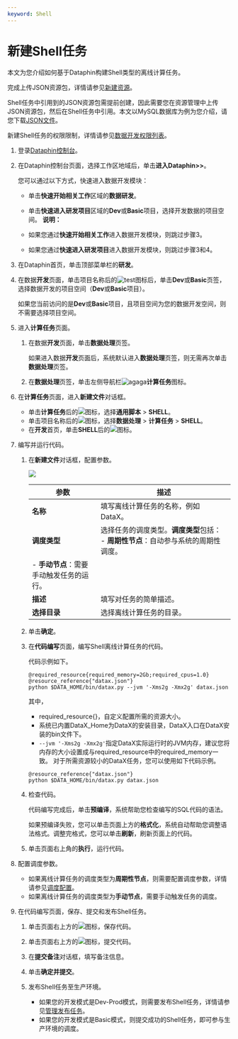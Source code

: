 ```yaml
---
keyword: Shell
---
```


# 新建Shell任务

本文为您介绍如何基于Dataphin构建Shell类型的离线计算任务。

完成上传JSON资源包，详情请参见[新建资源](/cn.zh-CN/数据开发/数据处理/新建资源.md)。

Shell任务中引用到的JSON资源包需提前创建，因此需要您在资源管理中上传JSON资源包，然后在Shell任务中引用。本文以MySQL数据库为例为您介绍，请您下载[JSON文件](http://docs-aliyun.cn-hangzhou.oss.aliyun-inc.com/assets/attach/143955/cn_zh/1577091247769/datax.zip)。

新建Shell任务的权限限制，详情请参见[数据开发权限列表](/cn.zh-CN/权限管理/数据开发权限列表.md)。

1.  登录[Dataphin控制台](https://dataphin.console.aliyun.com/workingArea)。

2.  在Dataphin控制台页面，选择工作区地域后，单击**进入Dataphin\>\>**。

    您可以通过以下方式，快速进入数据开发模块：

    -   单击**快速开始相关工作**区域的**数据研发**。
    -   单击**快速进入研发项目**区域的**Dev**或**Basic**项目，选择开发数据的项目空间。
    **说明：**

    -   如果您通过**快速开始相关工作**进入数据开发模块，则跳过步骤3。
    -   如果您通过**快速进入研发项目**进入数据开发模块，则跳过步骤3和4。
3.  在Dataphin首页，单击顶部菜单栏的**研发**。

4.  在数据**开发**页面，单击项目名称后的![test](https://static-aliyun-doc.oss-accelerate.aliyuncs.com/assets/img/zh-CN/3497549951/p110384.png)图标后，单击**Dev**或**Basic**页签，选择数据开发的项目空间（**Dev**或**Basic**项目）。

    如果您当前访问的是**Dev**或**Basic**项目，且项目空间为您的数据开发空间，则不需要选择项目空间。

5.  进入**计算任务**页面。

    1.  在数据**开发**页面，单击**数据处理**页签。

        如果进入数据**开发**页面后，系统默认进入**数据处理**页签，则无需再次单击**数据处理**页签。

    2.  在**数据处理**页签，单击左侧导航栏![agaga](https://static-aliyun-doc.oss-accelerate.aliyuncs.com/assets/img/zh-CN/8980863061/p176215.png)**计算任务**图标。

6.  在**计算任务**页面，进入**新建文件**对话框。

    -   单击**计算任务**后的![](https://static-aliyun-doc.oss-accelerate.aliyuncs.com/assets/img/zh-CN/8397549951/p72394.png)图标，选择**通用脚本** \> **SHELL**。
    -   单击项目名称后的![](https://static-aliyun-doc.oss-accelerate.aliyuncs.com/assets/img/zh-CN/8397549951/p72706.png)图标，选择**数据处理** \> **计算任务** \> **SHELL**。
    -   在**开发**首页，单击**SHELL**后的![](https://static-aliyun-doc.oss-accelerate.aliyuncs.com/assets/img/zh-CN/8397549951/p72708.png)图标。
7.  编写并运行代码。

    1.  在**新建文件**对话框，配置参数。

        ![](https://static-aliyun-doc.oss-accelerate.aliyuncs.com/assets/img/zh-CN/9097549951/p72228.png)

        |参数|描述|
        |--|--|
        |**名称**|填写离线计算任务的名称，例如DataX。|
        |**调度类型**|选择任务的调度类型。**调度类型**包括：         -   **周期性节点**：自动参与系统的周期性调度。
        -   **手动节点**：需要手动触发任务的运行。 |
        |**描述**|填写对任务的简单描述。|
        |**选择目录**|选择离线计算任务的目录。|

    2.  单击**确定**。

    3.  在**代码编写**页面，编写Shell离线计算任务的代码。

        代码示例如下。

        ```
        @required_resource{required_memory=2Gb;required_cpus=1.0}
        @resource_reference{"datax.json"}
        python $DATA_HOME/bin/datax.py --jvm '-Xms2g -Xmx2g' datax.json
        ```

        其中，

        -   required\_resource\{\}，自定义配置所需的资源大小。
        -   系统已内置DataX\_Home为DataX的安装目录，DataX入口在DataX安装的bin文件下。
        -   `--jvm '-Xms2g -Xmx2g'`指定DataX实际运行时的JVM内存，建议您将内存的大小设置成与required\_resource中的required\_memory一致。
        对于所需资源较小的DataX任务，您可以使用如下代码示例。

        ```
        @resource_reference{"datax.json"}
        python $DATA_HOME/bin/datax.py datax.json
        ```

    4.  检查代码。

        代码编写完成后，单击**预编译**，系统帮助您检查编写的SQL代码的语法。

        如果预编译失败，您可以单击页面上方的**格式化**，系统自动帮助您调整语法格式。调整完格式，您可以单击**刷新**，刷新页面上的代码。

    5.  单击页面右上角的**执行**，运行代码。

8.  配置调度参数。

    -   如果离线计算任务的调度类型为**周期性节点**，则需要配置调度参数，详情请参见[调度配置](/cn.zh-CN/数据开发/数据处理/调度配置.md)。
    -   如果离线计算任务的调度类型为**手动节点**，需要手动触发任务的调度。
9.  在代码编写页面，保存、提交和发布Shell任务。

    1.  单击页面右上方的![](https://static-aliyun-doc.oss-accelerate.aliyuncs.com/assets/img/zh-CN/1197549951/p72337.png)图标，保存代码。

    2.  单击页面右上方的![](https://static-aliyun-doc.oss-accelerate.aliyuncs.com/assets/img/zh-CN/1197549951/p73470.png)图标，提交代码。

    3.  在**提交备注**对话框，填写备注信息。

    4.  单击**确定并提交**。

    5.  发布Shell任务至生产环境。

        -   如果您的开发模式是Dev-Prod模式，则需要发布Shell任务，详情请参见[管理发布任务](/cn.zh-CN/任务发布/管理发布任务.md)。
        -   如果您的开发模式是Basic模式，则提交成功的Shell任务，即可参与生产环境的调度。

